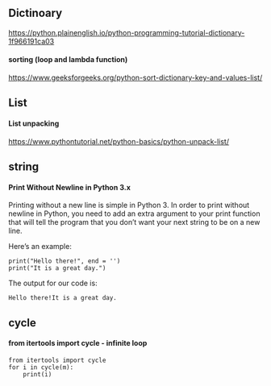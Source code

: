 
## Dictinoary

  https://python.plainenglish.io/python-programming-tutorial-dictionary-1f966191ca03
  
#### sorting (loop and lambda function)

  https://www.geeksforgeeks.org/python-sort-dictionary-key-and-values-list/
    
    
## List

#### List unpacking

  https://www.pythontutorial.net/python-basics/python-unpack-list/
  
  
## string
  
#### Print Without Newline in Python 3.x

Printing without a new line is simple in Python 3. In order to print without newline in Python, you need to add an extra argument to your print function that will tell the program that you don’t want your next string to be on a new line.

Here’s an example:

    print("Hello there!", end = '')
    print("It is a great day.")

The output for our code is:

    Hello there!It is a great day.
    
    
## cycle 

#### from itertools import cycle - infinite loop

    from itertools import cycle
    for i in cycle(m):
        print(i)
